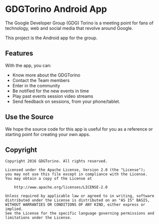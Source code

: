 GDGTorino Android App
======================

The Google Developer Group (GDG) Torino is a meeting point for fans of technology, web and social media that revolve around Google.

This project is the Android app for the group. 

<h2>Features</h2>

With the app, you can:

- Know more about the GDGTorino
- Contact the Team members
- Enter in the community
- Be notified for the new events in time
- Play past events session video streams
- Send feedback on sessions, from your phone/tablet.

<h2>Use the Source </h2>

We hope the source code for this app is useful for you as a reference or starting point for creating your own apps. 

<h2>Copyright</h2>

    Copyright 2016 GDGTorino. All rights reserved.

    Licensed under the Apache License, Version 2.0 (the "License");
    you may not use this file except in compliance with the License.
    You may obtain a copy of the License at

        http://www.apache.org/licenses/LICENSE-2.0

    Unless required by applicable law or agreed to in writing, software
    distributed under the License is distributed on an "AS IS" BASIS,
    WITHOUT WARRANTIES OR CONDITIONS OF ANY KIND, either express or implied.
    See the License for the specific language governing permissions and
    limitations under the License.

